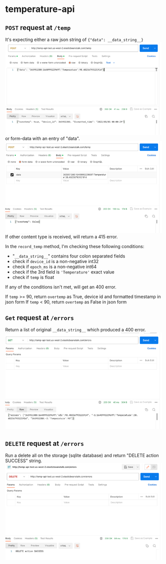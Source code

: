 # temperature-api
## `POST` request at `/temp`
It's expecting either a raw json string of `{"data": __data_string__}` ![img_3.png](img_3.png)
or form-data with an entry of "data". ![img_4.png](img_4.png)If other content type is received, will return a 415 error.

In the `record_temp` method, I'm checking these following conditions:
- "`__data_string__`" contains four colon separated fields
- check if `device_id` is a non-negative int32
- check if `epoch_ms` is a non-negative int64
- check if the 3rd field is `'Temperature'` exact value
- check if `temp` is float

If any of the conditions isn't met, will get an 400 error.

If `temp` >= 90, return `overtemp` as True, device id and formatted timestamp in json form
If `temp` < 90, return `overtemp` as False in json form

## `Get` request at `/errors`
Return a list of original `__data_string__` which produced a 400 error.
![img.png](img.png)

## `DELETE` request at `/errors`
Run a delete all on the storage (sqlite database) and return "DELETE action SUCCESS" string.
![img_1.png](img_1.png)